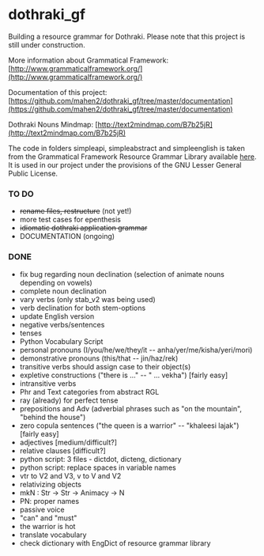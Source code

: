 # dothraki_gf
Building a resource grammar for Dothraki. Please note that this project is still under construction.

More information about Grammatical Framework: [http://www.grammaticalframework.org/](http://www.grammaticalframework.org/)

Documentation of this project: [https://github.com/mahen2/dothraki_gf/tree/master/documentation](https://github.com/mahen2/dothraki_gf/tree/master/documentation)

Dothraki Nouns Mindmap: [http://text2mindmap.com/B7b25jR](http://text2mindmap.com/B7b25jR)

The code in folders simpleapi, simpleabstract and simpleenglish is taken from the Grammatical Framework Resource Grammar Library available [here](http://www.grammaticalframework.org/download/index.html). It is used  in our project under the provisions of the GNU Lesser General Public License.



### TO DO

* ~~rename files, restructure~~ (not yet!)
* more test cases for epenthesis
* ~~idiomatic dothraki application grammar~~
* DOCUMENTATION (ongoing)


### DONE

* fix bug regarding noun declination (selection of animate nouns depending on vowels)
* complete noun declination
* vary verbs (only stab_v2 was being used)
* verb declination for both stem-options
* update English version
* negative verbs/sentences
* tenses
* Python Vocabulary Script
* personal pronouns (I/you/he/we/they/it -- anha/yer/me/kisha/yeri/mori)
* demonstrative pronouns (this/that -- jin/haz/rek)
* transitive verbs should assign case to their object(s)
* expletive constructions ("there is ..." -- " ... vekha") [fairly easy]
* intransitive verbs
* Phr and Text categories from abstract RGL
* ray (already) for perfect tense
* prepositions and Adv (adverbial phrases such as "on the mountain", "behind the house")
* zero copula sentences ("the queen is a warrior" -- "khaleesi lajak") [fairly easy] 
* adjectives [medium/difficult?] 
* relative clauses [difficult?]
* python script: 3 files - dictdot, dicteng, dictionary
* python script: replace spaces in variable names
* vtr to V2 and V3, v to V and V2
* relativizing objects
* mkN : Str -> Str -> Animacy -> N
* PN: proper names
* passive voice 
* "can" and "must"
* the warrior is hot
* translate vocabulary
* check dictionary with EngDict of resource grammar library
